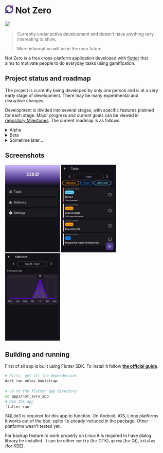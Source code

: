 # <img src="assets/logo-colored.svg" width="27"> **Not Zero**

<a href="./LICENSE.md"><img src="https://img.shields.io/badge/license-GPLv3-blue.svg"></a>

> Currently under active development and doesn't have anything very interesting to show.
>
> More information will be in the near future.

Not Zero is a free cross-platform application developed with [flutter](https://flutter.dev) that aims to motivate people to do everyday tasks using gamification.

## Project status and roadmap

The project is currently being developed by only one person and is at a very early stage of development. There may be many experimental and disruptive changes.

Development is divided into several stages, with specific features planned for each stage. Major progress and current goals can be viewed in [repository Milestones](https://github.com/debils-tech/not_zero/milestones). The current roadmap is as follows:

<details>
<summary> Alpha </summary>

- [x] Stable app's architecture
- [x] Home screen
- [x] Tasks (and local storage for them)
- [x] "About" screen
- [x] Light and dark themes
- [x] App branding (logo, icons, posters)
- [x] Stable database version
- [x] Automatic builds and basic packaging
- [x] Export and import of app's data `(now broken 😢)`
- [x] Basic stats
- [x] Tags & Sublists
- [ ] Make app ready for data synchronization
- [ ] Tasks of the "do it someday" type
- [ ] Habits
- [ ] Better stats
- [ ] "Start your day" and "end your day" features

</details>

<details>
<summary> Beta </summary>

*The future is blurry here...*

- [ ] Release in F-Droid
- [ ] Onboarding
- [ ] Some backend for the app *(still local-only approach)*
- [ ] Release in Google Play
- [ ] Adaptation for iOS
- [ ] Release in App Store
- [ ] Data synchronization *(huge ⭐, more info later)*
- [ ] Adaptation of app for desktop
- [ ] Release on Linux
- [ ] Advanced stats (weekly, monthly statistics)
- [ ] General gamification goal *(huge ⭐, more info later)*
- [ ] Social features *(huge ⭐, more info later)*

</details>

<details>
<summary> Sometime later... </summary>

*The future is even more blurry here...*

- [ ] Notes
- [ ] Release on MacOS
- [ ] Release on Windows

*More plans will be here after alpha release...*

</details>

## Screenshots

<img src="screenshots/Screenshot_main.png" width="180">
<img src="screenshots/Screenshot_tasks.png" width="180">
<img src="screenshots/Screenshot_stats.png" width="180">

## Building and running

First of all app is built using Flutter SDK.
To install it follow [**the official guide**](https://docs.flutter.dev/get-started/install).

```bash
# First, get all the dependencies
dart run melos bootstrap

# Go to the flutter app directory
cd apps/not_zero_app
# Run the app
flutter run
```

SQLite3 is required for this app to function.
On Android, iOS, Linux platforms it works out of the box: sqlite lib already included in the package. Other platforms wasn't tested yet.

For backup feature to work properly on Linux it is required to have dialog library be installed.
It can be either `zenity` (for GTK), `qarma` (for Qt), `kdialog` (for KDE).
